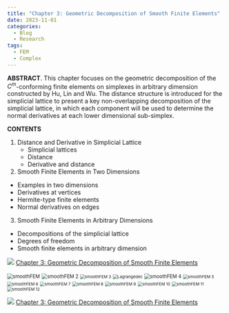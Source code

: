 ```yaml
---
title: "Chapter 3: Geometric Decomposition of Smooth Finite Elements"
date: 2023-11-01
categories:
  - Blog
  - Research
tags:
  - FEM
  - Complex
---
```


**ABSTRACT**. This chapter focuses on the geometric decomposition of the $C^m$-conforming finite elements on simplexes in arbitrary dimension constructed by Hu, Lin and Wu. The distance structure is introduced for the simplicial lattice to present a key non-overlapping decomposition of the simplicial lattice, in which each component will be used to determine the normal derivatives at each lower dimensional sub-simplex. 

**CONTENTS**

1. Distance and Derivative in Simplicial Lattice
   - Simplicial lattices
   - Distance
   - Derivative and distance
2. Smooth Finite Elements in Two Dimensions
- Examples in two dimensions
- Derivatives at vertices
- Hermite-type finite elements
- Normal derivatives on edges
3. Smooth Finite Elements in Arbitrary Dimensions
- Decompositions of the simplicial lattice
- Degrees of freedom
- Smooth finite elements in arbitrary dimension

<img src="https://lyc102.github.io/camtips/assets/images/pdf_icon.gif" />  [Chapter 3: Geometric Decomposition of Smooth Finite Elements](https://www.math.uci.edu/~chenlong/femcomplex/Ch3_SmoothFE.pdf)



<img src="https://lyc102.github.io/camtips/assets/images/smoothFEM.png" alt="smoothFEM" style="zoom:80%;" />

<img src="https://lyc102.github.io/camtips/assets/images/smoothFEM 2.png" alt="smoothFEM 2" style="zoom:80%;" />

<img src="https://lyc102.github.io/camtips/assets/images/smoothFEM 3.png" alt="smoothFEM 3" style="zoom:67%;" />

<img src="https://lyc102.github.io/camtips/assets/images/Lagrangedec.png" alt="Lagrangedec" style="zoom:67%;" />

<img src="https://lyc102.github.io/camtips/assets/images/smoothFEM 4.png" alt="smoothFEM 4" style="zoom:80%;" />

<img src="https://lyc102.github.io/camtips/assets/images/smoothFEM 5.png" alt="smoothFEM 5" style="zoom:67%;" />

<img src="https://lyc102.github.io/camtips/assets/images/smoothFEM 6.png" alt="smoothFEM 6" style="zoom:67%;" />

<img src="https://lyc102.github.io/camtips/assets/images/smoothFEM 7.png" alt="smoothFEM 7" style="zoom:67%;" />

<img src="https://lyc102.github.io/camtips/assets/images/smoothFEM 8.png" alt="smoothFEM 8" style="zoom:67%;" />

<img src="https://lyc102.github.io/camtips/assets/images/smoothFEM 9.png" alt="smoothFEM 9" style="zoom:67%;" />

<img src="https://lyc102.github.io/camtips/assets/images/smoothFEM 10.png" alt="smoothFEM 10" style="zoom:67%;" />

<img src="https://lyc102.github.io/camtips/assets/images/smoothFEM 11.png" alt="smoothFEM 11" style="zoom:67%;" />

<img src="https://lyc102.github.io/camtips/assets/images/smoothFEM 12.png" alt="smoothFEM 12" style="zoom:67%;" />

<img src="https://lyc102.github.io/camtips/assets/images/pdf_icon.gif" />  [Chapter 3: Geometric Decomposition of Smooth Finite Elements](https://www.math.uci.edu/~chenlong/femcomplex/Ch3_SmoothFE.pdf)
